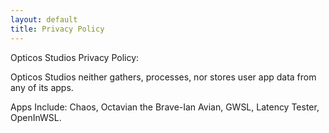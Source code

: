 ```yaml
---
layout: default
title: Privacy Policy
---
```


Opticos Studios Privacy Policy:

Opticos Studios neither gathers, processes, nor stores user app data from any of its apps. 

Apps Include: Chaos, Octavian the Brave-Ian Avian, GWSL, Latency Tester, OpenInWSL.

